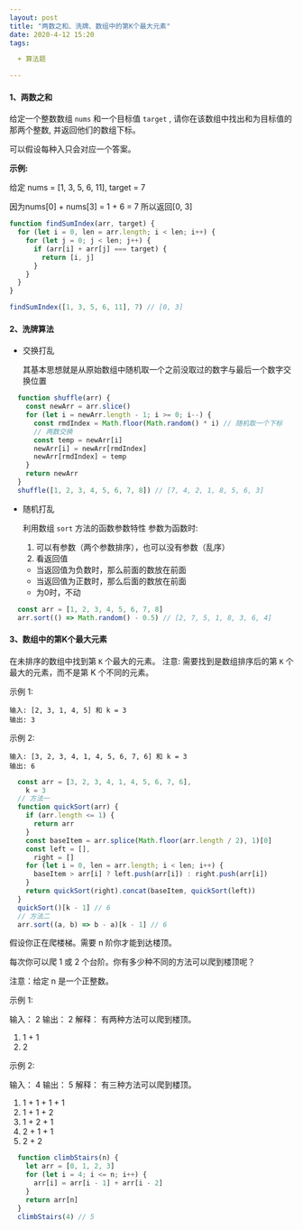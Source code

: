 ```yaml
---
layout: post
title: "两数之和、洗牌、数组中的第K个最大元素"
date: 2020-4-12 15:20
tags: 

  + 算法题

---
```


#### 1、两数之和

给定一个整数数组 `nums` 和一个目标值 `target` , 请你在该数组中找出和为目标值的那两个整数, 并返回他们的数组下标。

可以假设每种入只会对应一个答案。

**示例:**

给定 nums = [1, 3, 5, 6, 11], target = 7 

因为nums[0] + nums[3] = 1 + 6 = 7 
所以返回[0, 3]

<!-- more -->

``` javascript
function findSumIndex(arr, target) {
  for (let i = 0, len = arr.length; i < len; i++) {
    for (let j = 0; j < len; j++) {
      if (arr[i] + arr[j] === target) {
        return [i, j]
      }
    }
  }
}

findSumIndex([1, 3, 5, 6, 11], 7) // [0, 3]
```

#### 2、洗牌算法

* 交换打乱

  其基本思想就是从原始数组中随机取一个之前没取过的数字与最后一个数字交换位置

``` javascript
  function shuffle(arr) {
    const newArr = arr.slice()
    for (let i = newArr.length - 1; i >= 0; i--) {
      const rmdIndex = Math.floor(Math.random() * i) // 随机取一个下标
      // 两数交换
      const temp = newArr[i]
      newArr[i] = newArr[rmdIndex]
      newArr[rmdIndex] = temp
    }
    return newArr
  }
  shuffle([1, 2, 3, 4, 5, 6, 7, 8]) // [7, 4, 2, 1, 8, 5, 6, 3]
```

* 随机打乱

  利用数组 `sort` 方法的函数参数特性
  参数为函数时:

    1. 可以有参数（两个参数排序），也可以没有参数（乱序）
    2. 看返回值

  

    - 当返回值为负数时，那么前面的数放在前面
    - 当返回值为正数时，那么后面的数放在前面
    - 为0时，不动

``` javascript
  const arr = [1, 2, 3, 4, 5, 6, 7, 8]
  arr.sort(() => Math.random() - 0.5) // [2, 7, 5, 1, 8, 3, 6, 4]
```

#### 3、数组中的第K个最大元素

  在未排序的数组中找到第 `K` 个最大的元素。
  注意: 需要找到是数组排序后的第 `K` 个最大的元素，而不是第 K 个不同的元素。

  示例 1:

    输入: [2, 3, 1, 4, 5] 和 k = 3
    输出: 3

  示例 2:

    输入: [3, 2, 3, 4, 1, 4, 5, 6, 7, 6] 和 k = 3
    输出: 6

``` javascript
  const arr = [3, 2, 3, 4, 1, 4, 5, 6, 7, 6],
    k = 3
  // 方法一
  function quickSort(arr) {
    if (arr.length <= 1) {
      return arr
    }
    const baseItem = arr.splice(Math.floor(arr.length / 2), 1)[0]
    const left = [],
      right = []
    for (let i = 0, len = arr.length; i < len; i++) {
      baseItem > arr[i] ? left.push(arr[i]) : right.push(arr[i])
    }
    return quickSort(right).concat(baseItem, quickSort(left))
  }
  quickSort()[k - 1] // 6
  // 方法二
  arr.sort((a, b) => b - a)[k - 1] // 6
```

假设你正在爬楼梯。需要 n 阶你才能到达楼顶。

每次你可以爬 1 或 2 个台阶。你有多少种不同的方法可以爬到楼顶呢？

注意：给定 n 是一个正整数。

示例 1:

  输入： 2
  输出： 2
  解释： 有两种方法可以爬到楼顶。

  1.  1 + 1
  2.  2

示例 2:

  输入： 4
  输出： 5
  解释： 有三种方法可以爬到楼顶。

  1. 1 + 1 + 1 + 1
  2. 1 + 1 + 2
  3. 1 + 2 + 1
  4. 2 + 1 + 1
  5. 2 + 2

``` javascript
  function climbStairs(n) {
    let arr = [0, 1, 2, 3]
    for (let i = 4; i <= n; i++) {
      arr[i] = arr[i - 1] + arr[i - 2]
    }
    return arr[n]
  }
  climbStairs(4) // 5
```

